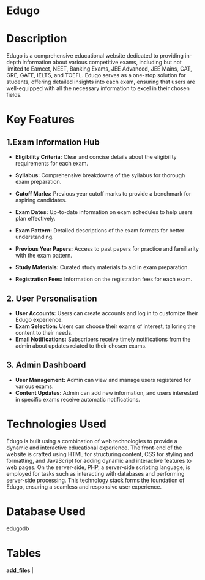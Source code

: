 # Edugo

# Description 

Edugo is a comprehensive educational website dedicated to providing in-depth information about various competitive exams, including but not limited to Eamcet, NEET, Banking Exams, JEE Advanced, JEE Mains, CAT, GRE, GATE, IELTS, and TOEFL. Edugo serves as a one-stop solution for students, offering detailed insights into each exam, ensuring that users are well-equipped with all the necessary information to excel in their chosen fields.

# Key Features

## 1.Exam Information Hub 
- **Eligibility Criteria:** Clear and concise details about the eligibility requirements for each exam.
- **Syllabus:** Comprehensive breakdowns of the syllabus for thorough exam preparation.

- **Cutoff Marks:** Previous year cutoff marks to provide a benchmark for aspiring candidates.

- **Exam Dates:** Up-to-date information on exam schedules to help users plan effectively.

- **Exam Pattern:** Detailed descriptions of the exam formats for better understanding.

- **Previous Year Papers:** Access to past papers for practice and familiarity with the exam pattern.

- **Study Materials:** Curated study materials to aid in exam preparation.

- **Registration Fees:** Information on the registration fees for each exam.

## 2. User Personalisation 
- **User Accounts:** Users can create accounts and log in to customize their Edugo experience.
- **Exam Selection:** Users can choose their exams of interest, tailoring the content to their needs.
- **Email Notifications:** Subscribers receive timely notifications from the admin about updates related to their chosen exams.

## 3. Admin Dashboard
- **User Management:** Admin can view and manage users registered for various exams.
- **Content Updates:** Admin can add new information, and users interested in specific exams receive automatic notifications.

# Technologies Used

Edugo is built using a combination of web technologies to provide a dynamic and interactive educational experience. The front-end of the website is crafted using HTML for structuring content, CSS for styling and formatting, and JavaScript for adding dynamic and interactive features to web pages. On the server-side, PHP, a server-side scripting language, is employed for tasks such as interacting with databases and performing server-side processing. This technology stack forms the foundation of Edugo, ensuring a seamless and responsive user experience.

# Database Used
edugodb

# Tables

**add_files**
| 

